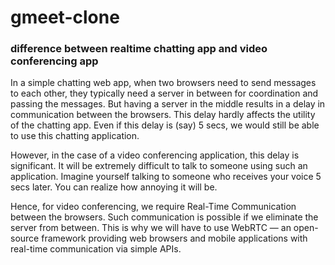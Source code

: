 # gmeet-clone

### difference between realtime chatting app and video conferencing app
In a simple chatting web app, when two browsers need to send messages to each other, they typically need a server in between for coordination and passing the messages. But having a server in the middle results in a delay in communication between the browsers. This delay hardly affects the utility of the chatting app. Even if this delay is (say) 5 secs, we would still be able to use this chatting application.

However, in the case of a video conferencing application, this delay is significant. It will be extremely difficult to talk to someone using such an application. Imagine yourself talking to someone who receives your voice 5 secs later. You can realize how annoying it will be.

Hence, for video conferencing, we require Real-Time Communication between the browsers. Such communication is possible if we eliminate the server from between. This is why we will have to use WebRTC — an open-source framework providing web browsers and mobile applications with real-time communication via simple APIs.
